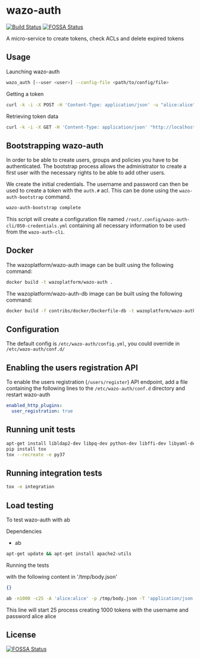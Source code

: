 # wazo-auth

[![Build Status](https://jenkins.wazo.community/buildStatus/icon?job=wazo-auth)](https://jenkins.wazo.community/job/wazo-auth)
[![FOSSA Status](https://app.fossa.io/api/projects/git%2Bgithub.com%2Fwazo-platform%2Fwazo-auth.svg?type=shield)](https://app.fossa.io/projects/git%2Bgithub.com%2Fwazo-platform%2Fwazo-auth?ref=badge_shield)

A micro-service to create tokens, check ACLs and delete expired tokens

## Usage

Launching wazo-auth

```sh
wazo_auth [--user <user>] --config-file <path/to/config/file>
```

Getting a token

```sh
curl -k -i -X POST -H 'Content-Type: application/json' -u "alice:alice" "http://localhost:9497/0.1/token" -d '{}'
```

Retrieving token data

```sh
curl -k -i -X GET -H 'Content-Type: application/json' "http://localhost:9497/0.1/token/${TOKEN}"
```

## Bootstrapping wazo-auth

In order to be able to create users, groups and policies you have to be authenticated. The bootstrap
process allows the administrator to create a first user with the necessary rights to be able to add
other users.

We create the initial credentials. The username and password can then be used
to create a token with the `auth.#` acl. This can be done using the
`wazo-auth-bootstrap` command.

```sh
wazo-auth-bootstrap complete
```

This script will create a configuration file named `/root/.config/wazo-auth-cli/050-credentials.yml`
containing all necessary information to be used from the `wazo-auth-cli`.

## Docker

The wazoplatform/wazo-auth image can be built using the following command:

```sh
docker build -t wazoplatform/wazo-auth .
```

The wazoplatform/wazo-auth-db image can be built using the following command:

```sh
docker build -f contribs/docker/Dockerfile-db -t wazoplatform/wazo-auth-db .
```

## Configuration

The default config is `/etc/wazo-auth/config.yml`, you could override in `/etc/wazo-auth/conf.d/`

## Enabling the users registration API

To enable the users registration (`/users/register`) API endpoint, add a file containing the following
lines to the `/etc/wazo-auth/conf.d` directory and restart wazo-auth

```yaml
enabled_http_plugins:
  user_registration: true
```

## Running unit tests

```sh
apt-get install libldap2-dev libpq-dev python-dev libffi-dev libyaml-dev libsasl2-dev
pip install tox
tox --recreate -e py37
```

## Running integration tests

```sh
tox -e integration
```

## Load testing

To test wazo-auth with ab

Dependencies

* ab

```sh
apt-get update && apt-get install apache2-utils
```

Running the tests

with the following content in '/tmp/body.json'

```json
{}
```

```sh
ab -n1000 -c25 -A 'alice:alice' -p /tmp/body.json -T 'application/json' "http://localhost:9497/0.1/token"
```

This line will start 25 process creating 1000 tokens with the username and password alice alice

## License

[![FOSSA Status](https://app.fossa.io/api/projects/git%2Bgithub.com%2Fwazo-platform%2Fwazo-auth.svg?type=large)](https://app.fossa.io/projects/git%2Bgithub.com%2Fwazo-platform%2Fwazo-auth?ref=badge_large)
